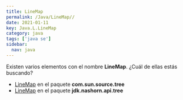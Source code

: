 ```yaml
---
title: LineMap
permalink: /Java/LineMap//
date: 2021-01-11
key: Java.L.LineMap
category: java
tags: ['java se']
sidebar: 
  nav: java
---
```


Existen varios elementos con el nombre **LineMap**. ¿Cuál de ellas estás buscando?
<ul>
<li><a href="/Java/LineMap-com-sun-source-tree/">LineMap</a> en el paquete <strong>com.sun.source.tree</strong></li>
<li><a href="/Java/LineMap-jdk-nashorn-api-tree/">LineMap</a> en el paquete <strong>jdk.nashorn.api.tree</strong></li>
<ul>
